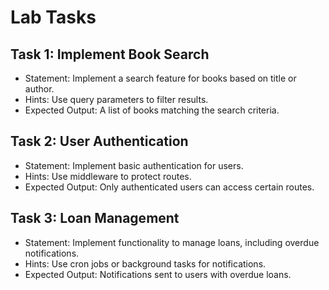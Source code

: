 # Lab Tasks

## Task 1: Implement Book Search
- Statement: Implement a search feature for books based on title or author.
- Hints: Use query parameters to filter results.
- Expected Output: A list of books matching the search criteria.

## Task 2: User Authentication
- Statement: Implement basic authentication for users.
- Hints: Use middleware to protect routes.
- Expected Output: Only authenticated users can access certain routes.

## Task 3: Loan Management
- Statement: Implement functionality to manage loans, including overdue notifications.
- Hints: Use cron jobs or background tasks for notifications.
- Expected Output: Notifications sent to users with overdue loans.

